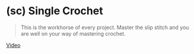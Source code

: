 # (sc) Single Crochet

> This is the workhorse of every project. Master the slip stitch and you are well on your way of mastering crochet.

[Video](https://youtu.be/7FcRdxg0aeY?si=amXJRsFGzhe5JvAi)
